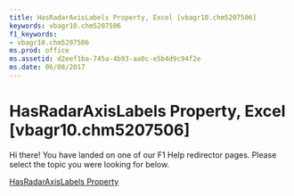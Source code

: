 ```yaml
---
title: HasRadarAxisLabels Property, Excel [vbagr10.chm5207506]
keywords: vbagr10.chm5207506
f1_keywords:
- vbagr10.chm5207506
ms.prod: office
ms.assetid: d2eef1ba-745a-4b93-aa0c-e5b4d9c94f2e
ms.date: 06/08/2017
---
```



# HasRadarAxisLabels Property, Excel [vbagr10.chm5207506]

Hi there! You have landed on one of our F1 Help redirector pages. Please select the topic you were looking for below.

[HasRadarAxisLabels Property](http://msdn.microsoft.com/library/8baa636a-262c-15b4-f8d5-94d77a8101c5%28Office.15%29.aspx)

